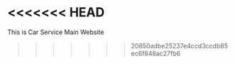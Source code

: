 <<<<<<< HEAD
=======
This is Car Service Main Website
>>>>>>> 20850adbe25237e4ccd3ccdb85ec6f848ac27fb6
